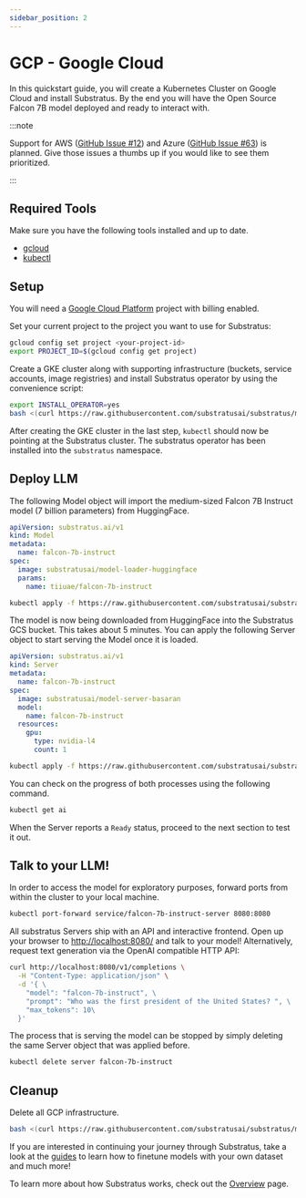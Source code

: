 ```yaml
---
sidebar_position: 2
---
```


# GCP - Google Cloud

In this quickstart guide, you will create a Kubernetes Cluster on Google Cloud and install Substratus. By the end you will have the Open Source Falcon 7B model deployed and ready to interact with.

:::note

Support for AWS ([GitHub Issue #12](https://github.com/substratusai/substratus/issues/12)) and Azure ([GitHub Issue #63](https://github.com/substratusai/substratus/issues/63)) is planned. Give those issues a thumbs up if you would like to see them prioritized.

:::

## Required Tools

Make sure you have the following tools installed and up to date.

* [gcloud](https://cloud.google.com/sdk/docs/install)
* [kubectl](https://kubernetes.io/docs/tasks/tools/#kubectl)

## Setup

You will need a [Google Cloud Platform](https://console.cloud.google.com/) project with billing enabled.

Set your current project to the project you want to use for Substratus:
```bash
gcloud config set project <your-project-id>
export PROJECT_ID=$(gcloud config get project)
```

Create a GKE cluster along with supporting infrastructure (buckets, service accounts, image registries) and install Substratus operator by using the convenience script:

```bash
export INSTALL_OPERATOR=yes
bash <(curl https://raw.githubusercontent.com/substratusai/substratus/main/install/gcp/up.sh)
```

After creating the GKE cluster in the last step, `kubectl` should now be pointing at the Substratus cluster. The substratus operator has been installed into the `substratus` namespace.

## Deploy LLM

The following Model object will import the medium-sized Falcon 7B Instruct model (7 billion parameters) from HuggingFace.

[embedmd]:# (https://raw.githubusercontent.com/substratusai/substratus/main/examples/falcon-7b-instruct/base-model.yaml yaml)
```yaml
apiVersion: substratus.ai/v1
kind: Model
metadata:
  name: falcon-7b-instruct
spec:
  image: substratusai/model-loader-huggingface
  params:
    name: tiiuae/falcon-7b-instruct
```

```bash
kubectl apply -f https://raw.githubusercontent.com/substratusai/substratus/main/examples/falcon-7b-instruct/base-model.yaml
```

The model is now being downloaded from HuggingFace into the Substratus GCS bucket. This takes about 5 minutes. You can apply the following Server object to start serving the Model once it is loaded.

[embedmd]:# (https://raw.githubusercontent.com/substratusai/substratus/main/examples/falcon-7b-instruct/server.yaml yaml)
```yaml
apiVersion: substratus.ai/v1
kind: Server
metadata:
  name: falcon-7b-instruct
spec:
  image: substratusai/model-server-basaran
  model:
    name: falcon-7b-instruct
  resources:
    gpu:
      type: nvidia-l4
      count: 1
```

```bash
kubectl apply -f https://raw.githubusercontent.com/substratusai/substratus/main/examples/falcon-7b-instruct/server.yaml
```

You can check on the progress of both processes using the following command.


```bash
kubectl get ai
```

When the Server reports a `Ready` status, proceed to the next section to test it out.

## Talk to your LLM!

In order to access the model for exploratory purposes, forward ports from within the cluster to your local machine.

```bash
kubectl port-forward service/falcon-7b-instruct-server 8080:8080
```

All substratus Servers ship with an API and interactive frontend. Open up your browser to [http://localhost:8080/](http://localhost:8080/) and talk to your model! Alternatively, request text generation via the OpenAI compatible HTTP API:


```bash
curl http://localhost:8080/v1/completions \
  -H "Content-Type: application/json" \
  -d '{ \
    "model": "falcon-7b-instruct", \
    "prompt": "Who was the first president of the United States? ", \
    "max_tokens": 10\
  }'
```


The process that is serving the model can be stopped by simply deleting the same Server object that was applied before.

```bash
kubectl delete server falcon-7b-instruct
```

## Cleanup

Delete all GCP infrastructure.

```bash
bash <(curl https://raw.githubusercontent.com/substratusai/substratus/main/install/gcp/down.sh)
```

If you are interested in continuing your journey through Substratus, take a look at the [guides](../category/guides) to learn how to finetune models with your own dataset and much more!

To learn more about how Substratus works, check out the [Overview](../overview.md) page.

